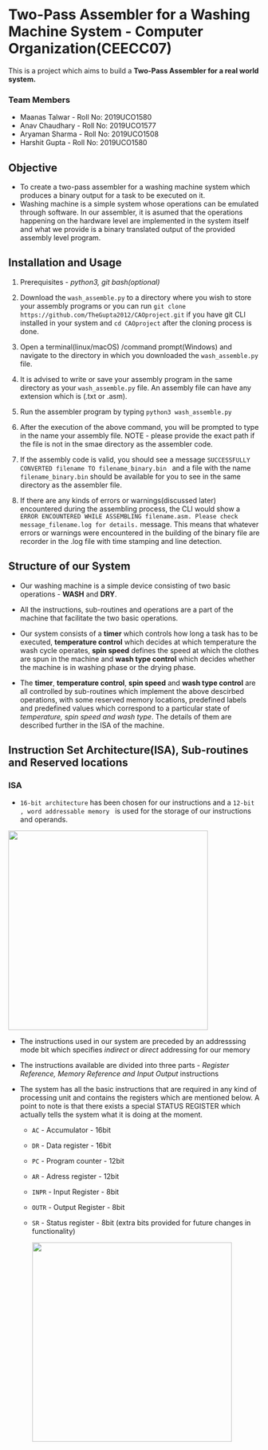 # Two-Pass Assembler for a Washing Machine System - Computer Organization(CEECC07)
This is a project which aims to build a **Two-Pass Assembler for a real world system.**
### Team Members 
- Maanas Talwar - Roll No: 2019UCO1580
- Anav Chaudhary - Roll No: 2019UCO1577
- Aryaman Sharma - Roll No: 2019UCO1508
- Harshit Gupta - Roll No: 2019UCO1580
## Objective 
- To create a two-pass assembler for a washing machine system which produces a binary output for a task to be executed on it.
- Washing machine is a simple system whose operations can be emulated through software. In our assembler, it is asumed that the operations happening on the hardware level are implemented in the system itself and what we provide is a binary translated output of the provided assembly level program.

## Installation and Usage
1. Prerequisites - *python3, git bash(optional)*

2. Download the ``wash_assemble.py`` to a directory where you wish to store your assembly programs or you can run ``git clone https://github.com/TheGupta2012/CAOproject.git`` if you have git CLI installed in your system and ``cd CAOproject`` after the cloning process is done.

3. Open a terminal(linux/macOS) /command prompt(Windows) and navigate to the directory in which you downloaded the ``wash_assemble.py`` file.

4. It is advised to write or save your assembly program in the same directory as your ``wash_assemble.py`` file. An assembly file can have any extension which is (.txt or .asm).

5. Run the assembler program by typing ``python3 wash_assemble.py``

6. After the execution of the above command, you will be prompted to type in the name your assembly file. NOTE - please provide the exact path if the file is not in the smae directory as the assembler code.

7. If the assembly code is valid, you should see a message ``SUCCESSFULLY CONVERTED filename TO filename_binary.bin `` and a file with the name ``filename_binary.bin`` should be available for you to see in the same directory as the assembler file.

8. If there are any kinds of errors or warnings(discussed later) encountered during the assembling process, the CLI would show a ``ERROR ENCOUNTERED WHILE ASSEMBLING filename.asm. Please check message_filename.log for details.`` message. This means that whatever errors or warnings were encountered in the building of the binary file are recorder in the .log file with time stamping and line detection.

## Structure of our System
- Our washing machine is a simple device consisting of two basic operations - **WASH** and **DRY**. 

- All the instructions, sub-routines and operations are a part of the machine that facilitate the two basic operations.

- Our system consists of a **timer** which controls how long a task has to be executed, **temperature control** which decides at which temperature the wash cycle operates, **spin speed** defines the speed at which the clothes are spun in the machine and **wash type control** which decides whether the machine is in washing phase or the drying phase.

- The **timer**, **temperature control**, **spin speed** and **wash type control** are all controlled by sub-routines which implement the above descirbed operations, with some reserved memory locations, predefined labels and predefined values which correspond to a particular state of *temperature, spin speed and wash type*. The details of them are described further in the ISA of the machine.

## Instruction Set Architecture(ISA), Sub-routines and Reserved locations
### ISA
- ``16-bit architecture`` has been chosen for our instructions and a ``12-bit , word addressable memory `` is used for the storage of our instructions and operands.

<img src= "https://github.com/TheGupta2012/CAOproject/blob/main/instruction_format.JPG" width = 400px>

- The instructions used in our system are preceded by an addresssing mode bit which specifies *indirect* or *direct* addressing for our memory 

- The instructions available are divided into three parts - *Register Reference, Memory Reference and Input Output* instructions 

- The system has all the basic instructions that are required in any kind of processing unit and contains the registers which are mentioned below. A point to note is that there exists a special STATUS REGISTER which actually tells the system what it is doing at the moment.
  - `AC` - Accumulator - 16bit
  - `DR` - Data register - 16bit
  - `PC` - Program counter - 12bit
  - `AR` - Adress register - 12bit
  - `INPR` - Input Register - 8bit
  - `OUTR` - Output Register - 8bit
  - `SR` - Status register - 8bit (extra bits provided for future changes in functionality)
  
      <img src = "https://github.com/TheGupta2012/CAOproject/blob/main/status_register.JPG" width = 400px>
  
 






